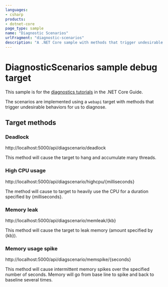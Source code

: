 ```yaml
---
languages:
- csharp
products:
- dotnet-core
page_type: sample
name: "Diagnostic Scenarios"
urlFragment: "diagnostic-scenarios"
description: "A .NET Core sample with methods that trigger undesirable behaviors to diagnose."
---
```

# DiagnosticScenarios sample debug target

This sample is for the [diagnostics tutorials](https://docs.microsoft.com/dotnet/core/diagnostics/tutorial/diagnostic-scenarios) in the .NET Core Guide.

The scenarios are implemented using a `webapi` target with methods that trigger undesirable behaviors for us to diagnose.

## Target methods

### Deadlock

http://localhost:5000/api/diagscenario/deadlock

This method will cause the target to hang and accumulate many threads.

### High CPU usage

http://localhost:5000/api/diagscenario/highcpu/{milliseconds}

The method will cause to target to heavily use the CPU for a duration specified by {milliseconds}.

### Memory leak

http://localhost:5000/api/diagscenario/memleak/{kb}

This method will cause the target to leak memory (amount specified by {kb}).

### Memory usage spike

http://localhost:5000/api/diagscenario/memspike/{seconds}

This method will cause intermittent memory spikes over the specified number of seconds. Memory will go from base line to spike and back to baseline several times.
